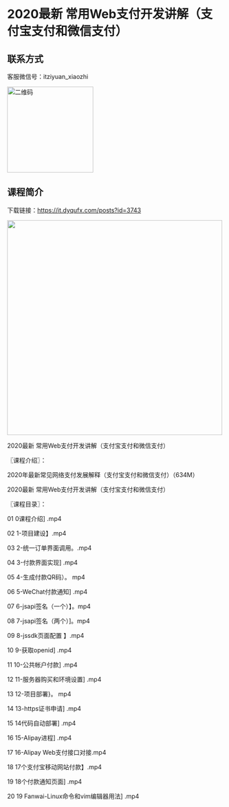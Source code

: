# 2020最新 常用Web支付开发讲解（支付宝支付和微信支付）

## 联系方式

客服微信号：itziyuan_xiaozhi

<img src="https://ziyuanyun.oss-cn-guangzhou.aliyuncs.com/common/20240614073449/666b82192834a.jpg" width="200" height="200" alt="二维码">

## 课程简介

下载链接：https://it.dyqufx.com/posts?id=3743

<img src="https://ziyuanyun.oss-cn-guangzhou.aliyuncs.com/yun/20240515185320/6644942008179.jpg" width="500" alt="">

  2020最新 常用Web支付开发讲解（支付宝支付和微信支付）

 〖课程介绍〗：

 2020年最新常见网络支付发展解释（支付宝支付和微信支付）（634M）

 2020最新 常用Web支付开发讲解（支付宝支付和微信支付）



 〖课程目录〗：

 01 0课程介绍] .mp4

 02 1-项目建设】.mp4

 03 2-统一订单界面调用。.mp4

 04 3-付款界面实现] .mp4

 05 4-生成付款QR码）。 mp4

 06 5-WeChat付款通知] .mp4

 07 6-jsapi签名（一个）】。mp4

 08 7-jsapi签名（两个）]。mp4

 09 8-jssdk页面配置 】.mp4

 10 9-获取openid] .mp4

 11 10-公共帐户付款] .mp4

 12 11-服务器购买和环境设置] .mp4

 13 12-项目部署}。 mp4

 14 13-https证书申请] .mp4

 15 14代码自动部署] .mp4

 16 15-Alipay进程] .mp4

 17 16-Alipay Web支付接口对接.mp4

 18 17个支付宝移动网站付款】.mp4

 19 18个付款通知页面] .mp4

 20 19 Fanwai-Linux命令和vim编辑器用法] .mp4

  